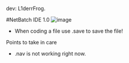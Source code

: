 dev: L1derrFrog.

#NetBatch IDE 1.0
![image](https://github.com/user-attachments/assets/d6aaa863-aa7e-4519-b1e9-cb20ef85b4ef)

- When coding a file use .save to save the file!

Points to take in care
- .nav is not working right now.
